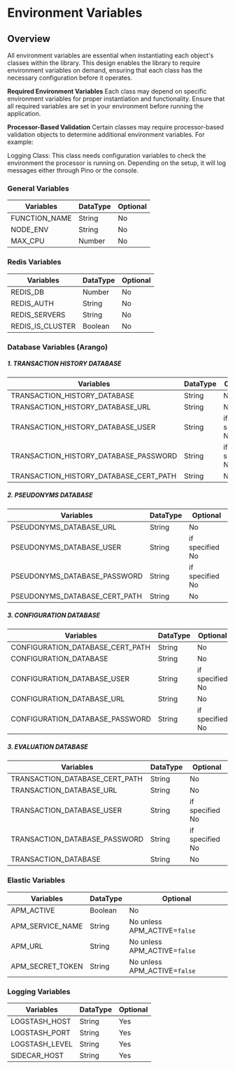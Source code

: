 # Environment Variables

## Overview
All environment variables are essential when instantiating each object's classes within the library. This design enables the library to require environment variables on demand, ensuring that each class has the necessary configuration before it operates.

**Required Environment Variables**
Each class may depend on specific environment variables for proper instantiation and functionality. Ensure that all required variables are set in your environment before running the application.

**Processor-Based Validation**
Certain classes may require processor-based validation objects to determine additional environment variables. For example:

Logging Class: This class needs configuration variables to check the environment the processor is running on. Depending on the setup, it will log messages either through Pino or the console.


### General Variables

| Variables    |  DataType | Optional |
| -------- | -------- | -------- | 
| FUNCTION_NAME  | String | No |
| NODE_ENV | String | No |
| MAX_CPU | Number | No |



### Redis Variables

| Variables | DataType | Optional | 
| -------- | ------- | ------- | 
| REDIS_DB | Number | No | 
| REDIS_AUTH | String | No |
| REDIS_SERVERS | String | No | 
| REDIS_IS_CLUSTER | Boolean | No |

 
### Database Variables (Arango)

 ##### 1. TRANSACTION HISTORY DATABASE 

| Variables | DataType | Optional |
| -------- | ------- | ------- | 
| TRANSACTION_HISTORY_DATABASE | String | No | 
| TRANSACTION_HISTORY_DATABASE_URL | String | No | 
| TRANSACTION_HISTORY_DATABASE_USER | String | if specified No | 
| TRANSACTION_HISTORY_DATABASE_PASSWORD |  String | if specified No | 
| TRANSACTION_HISTORY_DATABASE_CERT_PATH |  String | No | 

##### 2. PSEUDONYMS DATABASE 

| Variables | DataType | Optional | 
| -------- | ------- | ------- | 
| PSEUDONYMS_DATABASE_URL |  String | No | 
| PSEUDONYMS_DATABASE_USER |  String | if specified No |  
| PSEUDONYMS_DATABASE_PASSWORD |  String | if specified No | 
| PSEUDONYMS_DATABASE_CERT_PATH |  String | No | 

##### 3. CONFIGURATION DATABASE 

| Variables | DataType | Optional | 
| -------- | ------- | ------- | 
| CONFIGURATION_DATABASE_CERT_PATH |  String | No | 
| CONFIGURATION_DATABASE |  String | No | 
| CONFIGURATION_DATABASE_USER |  String | if specified No |  
| CONFIGURATION_DATABASE_URL | String | No |   
| CONFIGURATION_DATABASE_PASSWORD |  String | if specified No |  

##### 3. EVALUATION DATABASE 

| Variables | DataType | Optional | 
| -------- | ------- | ------- | 
| TRANSACTION_DATABASE_CERT_PATH |  String | No |  
| TRANSACTION_DATABASE_URL |  String | No |  
| TRANSACTION_DATABASE_USER |  String | if specified No |  
| TRANSACTION_DATABASE_PASSWORD |  String | if specified No | 
| TRANSACTION_DATABASE | String | No |  

### Elastic Variables

| Variables | DataType | Optional | 
| -------- | ------- | ------- |
| APM_ACTIVE | Boolean | No | 
| APM_SERVICE_NAME | String | No unless APM_ACTIVE=`false` | 
| APM_URL | String | No unless APM_ACTIVE=`false` | 
| APM_SECRET_TOKEN | String | No unless APM_ACTIVE=`false` |

### Logging Variables

| Variables | DataType | Optional | 
| -------- | ------- | ------- | 
| LOGSTASH_HOST | String | Yes | 
| LOGSTASH_PORT | String | Yes | 
| LOGSTASH_LEVEL | String | Yes | 
| SIDECAR_HOST | String | Yes | 

